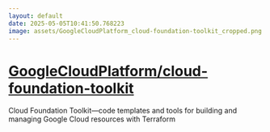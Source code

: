 ```yaml
---
layout: default
date: 2025-05-05T10:41:50.768223
image: assets/GoogleCloudPlatform_cloud-foundation-toolkit_cropped.png
---
```


# [GoogleCloudPlatform/cloud-foundation-toolkit](https://github.com/GoogleCloudPlatform/cloud-foundation-toolkit)

Cloud Foundation Toolkit—code templates and tools for building and managing Google Cloud resources with Terraform
